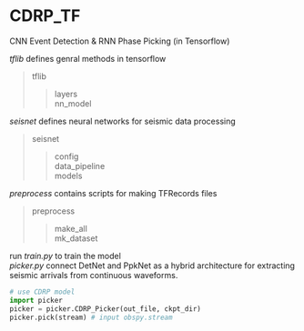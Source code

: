 # CDRP_TF
CNN Event Detection &amp; RNN Phase Picking (in Tensorflow)  
  
*tflib* defines genral methods in tensorflow  
> tflib
>> layers  
>> nn_model
  
*seisnet* defines neural networks for seismic data processing  
> seisnet
>> config  
>> data_pipeline  
>> models  
  
*preprocess* contains scripts for making TFRecords files  
> preprocess
>> make_all  
>> mk_dataset
  
run *train.py* to train the model  
*picker.py* connect DetNet and PpkNet as a hybrid architecture for extracting seismic arrivals from continuous waveforms.
```python
# use CDRP model
import picker
picker = picker.CDRP_Picker(out_file, ckpt_dir)
picker.pick(stream) # input obspy.stream
```
